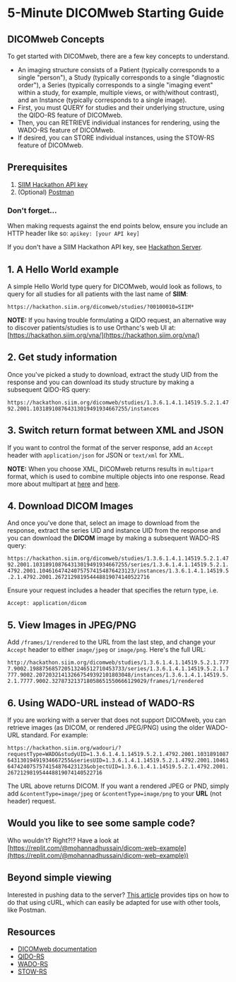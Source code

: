# 5-Minute DICOMweb Starting Guide

## DICOMweb Concepts
To get started with DICOMweb, there are a few key concepts to understand.
* An imaging structure consists of a Patient (typically corresponds to a single "person"), a Study (typically corresponds to a single "diagnostic order"), a Series (typically corresponds to a single "imaging event" within a study, for example, multiple views, or with/without contrast), and an Instance (typically corresponds to a single image).
* First, you must QUERY for studies and their underlying structure, using the QIDO-RS feature of DICOMweb.
* Then, you can RETRIEVE individual instances for rendering, using the WADO-RS feature of DICOMweb.
* If desired, you can STORE individual instances, using the STOW-RS feature of DICOMweb.

## Prerequisites
1. [SIIM Hackathon API key](../getting-started/hackathon-server.md)
2. (Optional) [Postman](https://www.postman.com/)

### Don't forget...
When making requests against the end points below, ensure you include an HTTP header like so: 
`apikey: [your API key]`

If you don't have a SIIM Hackathon API key, see [Hackathon Server](../getting-started/hackathon-server.md).

## 1. A Hello World example
A simple Hello World type query for DICOMweb, would look as follows, to query for all studies for all patients with the last name of **SIIM**: 

```https://hackathon.siim.org/dicomweb/studies/?00100010=SIIM*```
 
**NOTE:** If you having trouble formulating a QIDO request, an alternative way to discover patients/studies is to use Orthanc's web UI at: [https://hackathon.siim.org/vna/](https://hackathon.siim.org/vna/)


## 2. Get study information
Once you've picked a study to download, extract the study UID from the response and you can download its study structure by making a subsequent QIDO-RS query: 

```https://hackathon.siim.org/dicomweb/studies/1.3.6.1.4.1.14519.5.2.1.4792.2001.103189108764313019491934667255/instances```

## 3. Switch return format between XML and JSON
If you want to control the format of the server response, add an `Accept` header with `application/json` for JSON or `text/xml` for XML.

**NOTE:** When you choose XML, DICOMweb returns results in `multipart` format, which is used to combine multiple objects into one response. Read more about multipart at [here](https://pspdfkit.com/blog/2021/a-brief-tour-of-multipart-requests/) and [here](https://swagger.io/docs/specification/describing-request-body/multipart-requests/).

## 4. Download DICOM Images
And once you've done that, select an image to download from the response, extract the series UID and instance UID from the response and you can download the **DICOM** image by making a subsequent WADO-RS query: 

```https://hackathon.siim.org/dicomweb/studies/1.3.6.1.4.1.14519.5.2.1.4792.2001.103189108764313019491934667255/series/1.3.6.1.4.1.14519.5.2.1.4792.2001.104616474240757574154876423123/instances/1.3.6.1.4.1.14519.5.2.1.4792.2001.267212981954448819074140522716```
 
Ensure your request includes a header that specifies the return type, i.e.

`Accept: application/dicom`

## 5. View Images in JPEG/PNG

Add `/frames/1/rendered` to the URL from the last step, and change your `Accept` header to either `image/jpeg` or `image/png`. Here's the full URL:

```http://hackathon.siim.org/dicomweb/studies/1.3.6.1.4.1.14519.5.2.1.7777.9002.198875685720513246512710453733/series/1.3.6.1.4.1.14519.5.2.1.7777.9002.207203214132667549392101803048/instances/1.3.6.1.4.1.14519.5.2.1.7777.9002.327873213718058651550666129029/frames/1/rendered```

## 6. Using WADO-URL instead of WADO-RS
If you are working with a server that does not support DICOMweb, you can retrieve images (as DICOM, or rendered JPEG/PNG) using the older WADO-URL standard. For example:

```https://hackathon.siim.org/wadouri/?requestType=WADO&studyUID=1.3.6.1.4.1.14519.5.2.1.4792.2001.103189108764313019491934667255&seriesUID=1.3.6.1.4.1.14519.5.2.1.4792.2001.104616474240757574154876423123&objectUID=1.3.6.1.4.1.14519.5.2.1.4792.2001.267212981954448819074140522716```
 
The URL above returns DICOM. If you want a rendered JPEG or PND, simply add `&contentType=image/jpeg` or `&contentType=image/png` to your **URL** (not header) request.

## Would you like to see some sample code? 
Who wouldn't? Right?!? Have a look at [https://replit.com/@mohannadhussain/dicom-web-example](https://replit.com/@mohannadhussain/dicom-web-example))

## Beyond simple viewing
Interested in pushing data to the server? [This article](./dicom-web-stow.md) provides tips on how to do that using cURL, which can easily be adapted for use with other tools, like Postman.

## Resources
* [DICOMweb documentation](http://www.dicomweb.org/)
* [QIDO-RS](ftp://medical.nema.org/medical/dicom/final/sup166_ft5.pdf)
* [WADO-RS](ftp://medical.nema.org/medical/dicom/final/sup161_ft.pdf)
* [STOW-RS](ftp://medical.nema.org/medical/dicom/Final/sup163_ft3.pdf)
